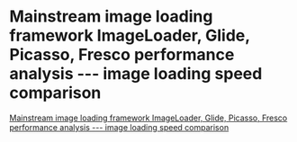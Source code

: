 # Mainstream image loading framework ImageLoader, Glide, Picasso, Fresco performance analysis --- image loading speed comparison
[Mainstream image loading framework ImageLoader, Glide, Picasso, Fresco performance analysis --- image loading speed comparison](https://aiwithcloud.com/2022/09/16/mainstream_image_loading_framework_imageloader_glide_picasso_fresco_performance_analysis_____image_loading_speed_comparison/)